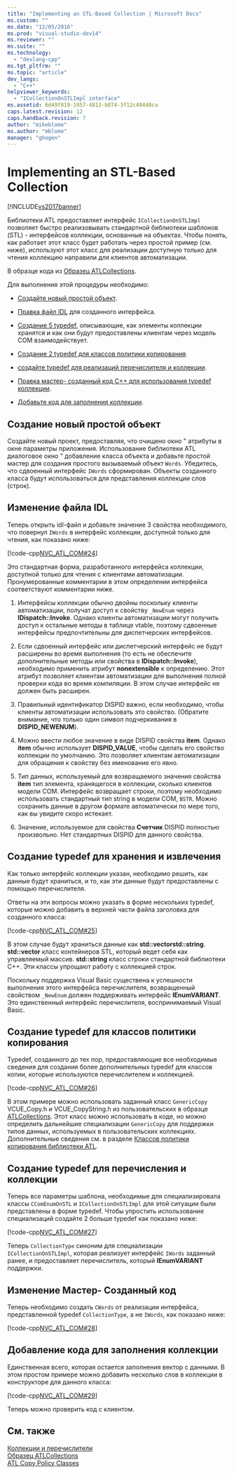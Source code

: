 ```yaml
---
title: "Implementing an STL-Based Collection | Microsoft Docs"
ms.custom: ""
ms.date: "12/05/2016"
ms.prod: "visual-studio-dev14"
ms.reviewer: ""
ms.suite: ""
ms.technology: 
  - "devlang-cpp"
ms.tgt_pltfrm: ""
ms.topic: "article"
dev_langs: 
  - "C++"
helpviewer_keywords: 
  - "ICollectionOnSTLImpl interface"
ms.assetid: 6d49f819-1957-4813-b074-3f12c494d8ca
caps.latest.revision: 12
caps.handback.revision: 7
author: "mikeblome"
ms.author: "mblome"
manager: "ghogen"
---
```

# Implementing an STL-Based Collection
[!INCLUDE[vs2017banner](../assembler/inline/includes/vs2017banner.md)]

Библиотеки ATL предоставляет интерфейс `ICollectionOnSTLImpl` позволяет быстро реализовывать стандартной библиотеки шаблонов \(STL\) \- интерфейсов коллекции, основанные на объектах.  Чтобы понять, как работает этот класс будет работать через простой пример \(см. ниже\), используют этот класс для реализации доступную только для чтения коллекцию направили для клиентов автоматизации.  
  
 В образце кода из [Образец ATLCollections](../top/visual-cpp-samples.md).  
  
 Для выполнения этой процедуры необходимо:  
  
-   [Создайте новый простой объект](#vccongenerating_an_object).  
  
-   [Правка файл IDL](#vcconedit_the_idl) для созданного интерфейса.  
  
-   [Создание 5 typedef](#vcconstorage_and_exposure_typedefs), описывающие, как элементы коллекции хранятся и как они будут предоставлены клиентам через модель COM взаимодействует.  
  
-   [Создание 2 typedef для классов политики копирования](#vcconcopy_classes).  
  
-   [создайте typedef для реализаций перечислителя и коллекции](#vcconenumeration_and_collection).  
  
-   [Правка мастер\- созданный код C\+\+ для использования typedef коллекции](#vcconedit_the_generated_code).  
  
-   [Добавьте код для заполнения коллекции](#vcconpopulate_the_collection).  
  
##  <a name="vccongenerating_an_object"></a> Создание новый простой объект  
 Создайте новый проект, предоставляя, что очищено окно " атрибуты в окне параметры приложения.  Использование библиотеки ATL диалоговое окно " добавление класса объекта и добавьте простой мастер для создания простого вызываемый объект `Words`.  Убедитесь, что сдвоенный интерфейс `IWords` сформирован.  Объекты созданного класса будут использоваться для представления коллекции слов \(строк\).  
  
##  <a name="vcconedit_the_idl"></a> Изменение файла IDL  
 Теперь открыть idl\-файл и добавьте значение 3 свойства необходимого, что повернул `IWords` в интерфейс коллекции, доступной только для чтения, как показано ниже:  
  
 [!code-cpp[NVC_ATL_COM#24](../atl/codesnippet/CPP/implementing-an-stl-based-collection_1.idl)]  
  
 Это стандартная форма, разработанного интерфейса коллекции, доступной только для чтения с клиентами автоматизации.  Пронумерованные комментарии в этом определении интерфейса соответствуют комментарии ниже.  
  
1.  Интерфейсы коллекции обычно двойны поскольку клиенты автоматизации, получат доступ к свойству `_NewEnum` через **IDispatch::Invoke**.  Однако клиенты автоматизации могут получить доступ к остальные методы в таблице vtable, поэтому сдвоенные интерфейсы предпочтительны для диспетчерских интерфейсов.  
  
2.  Если сдвоенный интерфейс или диспетчерский интерфейс не будут расширены во время выполнения \(то есть не обеспечите дополнительные методы или свойства в **IDispatch::Invoke**\), необходимо применить атрибут **nonextensible** к определению.  Этот атрибут позволяет клиентам автоматизации для выполнения полной проверки кода во время компиляции.  В этом случае интерфейс не должен быть расширен.  
  
3.  Правильный идентификатор DISPID важно, если необходимо, чтобы клиенты автоматизации использовать это свойство.  \(Обратите внимание, что только один символ подчеркивания в **DISPID\_NEWENUM**\).  
  
4.  Можно ввести любое значение в виде DISPID свойства **item**.  Однако **item** обычно использует **DISPID\_VALUE**, чтобы сделать его свойство коллекции по умолчанию.  Это позволяет клиентам автоматизации для обращения к свойству без именование его явно.  
  
5.  Тип данных, используемый для возвращаемого значения свойства **item** тип элемента, хранящегося в коллекции, сколько клиентов модели COM.  Интерфейс возвращает строки, поэтому необходимо использовать стандартный тип string в модели COM, `BSTR`.  Можно сохранить данные в другом формате автоматически по мере того, как вы увидите скоро истекает.  
  
6.  Значение, используемое для свойства **Счетчик** DISPID полностью произвольно.  Нет стандартных DISPID для данного свойства.  
  
##  <a name="vcconstorage_and_exposure_typedefs"></a> Создание typedef для хранения и извлечения  
 Как только интерфейс коллекции указан, необходимо решить, как данные будут храниться, и то, как эти данные будут предоставлены с помощью перечислителя.  
  
 Ответы на эти вопросы можно указать в форме нескольких typedef, которые можно добавить в верхней части файла заголовка для созданного класса:  
  
 [!code-cpp[NVC_ATL_COM#25](../atl/codesnippet/CPP/implementing-an-stl-based-collection_2.h)]  
  
 В этом случае будут храниться данные как **std::vectorstd::string**.  **std::vector** класс контейнеров STL, который ведет себя как управляемый массив.  **std::string** класс строки стандартной библиотеки C\+\+.  Эти классы упрощают работу с коллекцией строк.  
  
 Поскольку поддержка Visual Basic существена к успешности выполнения этого интерфейса перечислителя, возвращенный свойством `_NewEnum` должен поддерживать интерфейс **IEnumVARIANT**.  Это единственный интерфейс перечислителя, воспринимаемый Visual Basic.  
  
##  <a name="vcconcopy_classes"></a> Создание typedef для классов политики копирования  
 Typedef, созданного до тех пор, предоставляющие все необходимые сведения для создания более дополнительных typedef для классов копии, которые используются перечислителем и коллекцией.  
  
 [!code-cpp[NVC_ATL_COM#26](../atl/codesnippet/CPP/implementing-an-stl-based-collection_3.h)]  
  
 В этом примере можно использовать заданный класс `GenericCopy` VCUE\_Copy.h и VCUE\_CopyString.h из пользовательских в образце [ATLCollections](../top/visual-cpp-samples.md).  Этот класс можно использовать в коде, но можно определить дальнейшие специализации `GenericCopy` для поддержки типов данных, используемых в пользовательских коллекциях.  Дополнительные сведения см. в разделе [Классов политики копирования библиотеки ATL](../Topic/ATL%20Copy%20Policy%20Classes.md).  
  
##  <a name="vcconenumeration_and_collection"></a> Создание typedef для перечисления и коллекции  
 Теперь все параметры шаблона, необходимые для специализировала классы `CComEnumOnSTL` и `ICollectionOnSTLImpl` для этой ситуации были представлены в форме typedef.  Чтобы упростить использование специализаций создайте 2 больше typedef как показано ниже:  
  
 [!code-cpp[NVC_ATL_COM#27](../atl/codesnippet/CPP/implementing-an-stl-based-collection_4.h)]  
  
 Теперь `CollectionType` синоним для специализации `ICollectionOnSTLImpl`, которая реализует интерфейс `IWords` заданный ранее, и предоставляет перечислитель, который **IEnumVARIANT** поддержки.  
  
##  <a name="vcconedit_the_generated_code"></a> Изменение Мастер\- Созданный код  
 Теперь необходимо создать `CWords` от реализации интерфейса, представленной typedef `CollectionType`, а не `IWords`, как показано ниже:  
  
 [!code-cpp[NVC_ATL_COM#28](../atl/codesnippet/CPP/implementing-an-stl-based-collection_5.h)]  
  
##  <a name="vcconpopulate_the_collection"></a> Добавление кода для заполнения коллекции  
 Единственная всего, которая остается заполнения вектор с данными.  В этом простом примере можно добавить несколько слов в коллекции в конструкторе для данного класса:  
  
 [!code-cpp[NVC_ATL_COM#29](../atl/codesnippet/CPP/implementing-an-stl-based-collection_6.h)]  
  
 Теперь можно проверить код с клиентом.  
  
## См. также  
 [Коллекции и перечислители](../atl/atl-collections-and-enumerators.md)   
 [Образец ATLCollections](../top/visual-cpp-samples.md)   
 [ATL Copy Policy Classes](../Topic/ATL%20Copy%20Policy%20Classes.md)
